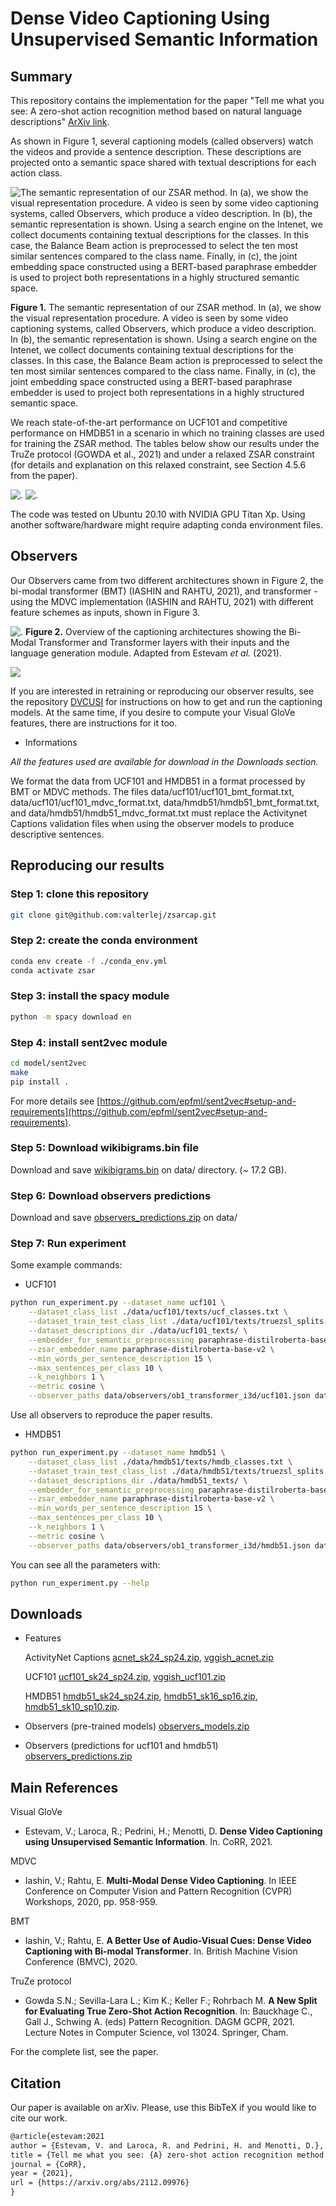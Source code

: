 # **Dense Video Captioning Using Unsupervised Semantic Information**

## **Summary**

This repository contains the implementation for the paper "Tell me what you see: A zero-shot action recognition method based on natural language descriptions" [ArXiv link](https://arxiv.org/abs/2112.09976).

As shown in Figure 1, several captioning models (called observers) watch the videos and provide a sentence description. These descriptions are projected onto a semantic space shared with textual descriptions for each action class.


![The semantic representation of our ZSAR method. In (a), we show the visual representation procedure. A video is seen by some video captioning systems, called Observers, which produce a video description. In (b), the semantic representation is shown. Using a search engine on the Intenet, we collect documents containing textual descriptions for the classes. In this case, the Balance Beam action is preprocessed to select the ten most similar sentences compared to the class name. Finally, in (c), the joint embedding space constructed using a BERT-based paraphrase embedder is used to project both representations in a highly structured semantic space.](./images/figure1.png)

**Figure 1.** The semantic representation of our ZSAR method. In (a), we show the visual representation procedure. A video is seen by some video captioning systems, called Observers, which produce a video description. In (b), the semantic representation is shown. Using a search engine on the Intenet, we collect documents containing textual descriptions for the classes. In this case, the Balance Beam action is preprocessed to select the ten most similar sentences compared to the class name. Finally, in (c), the joint embedding space constructed using a BERT-based paraphrase embedder is used to project both representations in a highly structured semantic space.

We reach state-of-the-art performance on UCF101 and competitive performance on HMDB51 in a scenario in which no training classes are used for training the ZSAR method. The tables below show our results under the TruZe protocol (GOWDA et al., 2021) and under a relaxed ZSAR constraint (for details and explanation on this relaxed constraint, see Section 4.5.6 from the paper).

![.](./images/table3.png)
![.](./images/table7.png)


The code was tested on Ubuntu 20.10 with NVIDIA GPU Titan Xp. Using another software/hardware might require adapting conda environment files.


## **Observers**

Our Observers came from two different architectures shown in Figure 2, the bi-modal transformer (BMT) (IASHIN and RAHTU, 2021), and transformer - using the MDVC implementation (IASHIN and RAHTU, 2021) with different feature schemes as inputs, shown in Figure 3.


![.](./images/figure2.png)
**Figure 2.** Overview of the captioning architectures showing the Bi-Modal Transformer and Transformer layers with their inputs and the language generation module. Adapted from Estevam *et al.* (2021).

![](./images/figure3.png)

If you are interested in retraining or reproducing our observer results, see the repository [DVCUSI](https://github.com/valterlej/dvcusi) for instructions on how to get and run the captioning models. At the same time, if you desire to compute your Visual GloVe features, there are instructions for it too.

+ Informations

*All the features used are available for download in the Downloads section.*

We format the data from UCF101 and HMDB51 in a format processed by BMT or MDVC methods. The files data/ucf101/ucf101_bmt_format.txt, data/ucf101/ucf101_mdvc_format.txt, data/hmdb51/hmdb51_bmt_format.txt, and data/hmdb51/hmdb51_mdvc_format.txt must replace the Activitynet Captions validation files when using the observer models to produce descriptive sentences.


## Reproducing our results

### Step 1: clone this repository

```bash
git clone git@github.com:valterlej/zsarcap.git
```

### Step 2: create the conda environment

```bash
conda env create -f ./conda_env.yml
conda activate zsar
```

### Step 3: install the spacy module

```bash
python -m spacy download en
```

### Step 4: install sent2vec module

```bash
cd model/sent2vec
make
pip install .
```

For more details see [https://github.com/epfml/sent2vec#setup-and-requirements](https://github.com/epfml/sent2vec#setup-and-requirements).

### Step 5: Download wikibigrams.bin file

Download and save [wikibigrams.bin](https://1drv.ms/u/s!Atd3eVywQZMJgxxSzJTJH7KKPAba?e=KTDDkw) on data/ directory. (~ 17.2 GB).


### Step 6: Download observers predictions

Download and save [observers_predictions.zip](https://1drv.ms/u/s!Atd3eVywQZMJgwskSqSeyLAp-TWk?e=atR1dz) on data/


### Step 7: Run experiment

Some example commands:

- UCF101
```bash
python run_experiment.py --dataset_name ucf101 \
    --dataset_class_list ./data/ucf101/texts/ucf_classes.txt \
    --dataset_train_test_class_list ./data/ucf101/texts/truezsl_splits.json \
    --dataset_descriptions_dir ./data/ucf101_texts/ \
    --embedder_for_semantic_preprocessing paraphrase-distilroberta-base-v2 \
    --zsar_embedder_name paraphrase-distilroberta-base-v2 \
    --min_words_per_sentence_description 15 \
    --max_sentences_per_class 10 \
    --k_neighbors 1 \
    --metric cosine \
    --observer_paths data/observers/ob1_transformer_i3d/ucf101.json data/observers/ob2_bmt_i3d_vggish/ucf101.json data/observers/ob3_transformer_i3dvisglove/ucf101.json
```

Use all observers to reproduce the paper results.


- HMDB51
```bash
python run_experiment.py --dataset_name hmdb51 \
    --dataset_class_list ./data/hmdb51/texts/hmdb_classes.txt \
    --dataset_train_test_class_list ./data/hmdb51/texts/truezsl_splits.json \
    --dataset_descriptions_dir ./data/hmdb51_texts/ \
    --embedder_for_semantic_preprocessing paraphrase-distilroberta-base-v2 \
    --zsar_embedder_name paraphrase-distilroberta-base-v2 \
    --min_words_per_sentence_description 15 \
    --max_sentences_per_class 10 \
    --k_neighbors 1 \
    --metric cosine \
    --observer_paths data/observers/ob1_transformer_i3d/hmdb51.json data/observers/ob1_transformer_i3d/hmdb51_sk16_sp16.json data/observers/ob1_transformer_i3d/hmdb51_sk10_sp10.json
```

You can see all the parameters with:

```bash
python run_experiment.py --help
```


## **Downloads** 

- Features
  
  ActivityNet Captions [acnet_sk24_sp24.zip](https://1drv.ms/u/s!Atd3eVywQZMJgwosUduU8lNKc3fW?e=hTElJU), [vggish_acnet.zip](https://1drv.ms/u/s!Atd3eVywQZMJgx2cYZmIIIIO6lKJ?e=084mlI)
  
  UCF101 [ucf101_sk24_sp24.zip](https://1drv.ms/u/s!Atd3eVywQZMJgwin4kaU9DW9qCCZ?e=L6hI57), [vggish_ucf101.zip](https://1drv.ms/u/s!Atd3eVywQZMJgx6aJrjhQpY4HaON?e=jh52uP)

  HMDB51 [hmdb51_sk24_sp24.zip](https://1drv.ms/u/s!Atd3eVywQZMJgwfw4Mtu0oTAx6ng?e=5ldabW), [hmdb51_sk16_sp16.zip](https://1drv.ms/u/s!Atd3eVywQZMJgwWXdzT6T04caEZH?e=XVbexn), [hmdb51_sk10_sp10.zip](https://1drv.ms/u/s!Atd3eVywQZMJgwQDJNNRZS8GIXQt?e=dheuba).
  
- Observers (pre-trained models) [observers_models.zip](https://1drv.ms/u/s!Atd3eVywQZMJgxu2u38QkaZR1t-I?e=MKtXsH)
- Observers (predictions for ucf101 and hmdb51) [observers_predictions.zip](https://1drv.ms/u/s!Atd3eVywQZMJgwskSqSeyLAp-TWk?e=atR1dz)


## **Main References**

Visual GloVe
- Estevam, V.; Laroca, R.; Pedrini, H.; Menotti, D. **Dense Video Captioning using Unsupervised Semantic Information**. In. CoRR, 2021.

MDVC
- Iashin, V.; Rahtu, E. **Multi-Modal Dense Video Captioning**. In IEEE Conference on Computer Vision and Pattern Recognition (CVPR) Workshops, 2020, pp. 958-959.

BMT
- Iashin, V.; Rahtu, E. **A Better Use of Audio-Visual Cues: Dense Video Captioning with Bi-modal Transformer**. In. British Machine Vision Conference (BMVC), 2020.

TruZe protocol
- Gowda S.N.; Sevilla-Lara L.; Kim K.; Keller F.; Rohrbach M. **A New Split for Evaluating True Zero-Shot Action Recognition**. In: Bauckhage C., Gall J., Schwing A. (eds) Pattern Recognition. DAGM GCPR, 2021. Lecture Notes in Computer Science, vol 13024. Springer, Cham.

For the complete list, see the paper.

## **Citation**

Our paper is available on arXiv. Please, use this BibTeX if you would like to cite our work.

```latex
@article{estevam:2021
author = {Estevam, V. and Laroca, R. and Pedrini, H. and Menotti, D.},
title = {Tell me what you see: {A} zero-shot action recognition method based on natural language descriptions},
journal = {CoRR},
year = {2021},
url = {https://arxiv.org/abs/2112.09976}
}
```